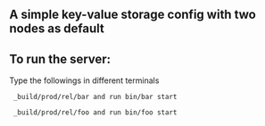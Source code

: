 ## A simple key-value storage config with two nodes as default

## To run the server:

Type the followings in different terminals
```
 _build/prod/rel/bar and run bin/bar start

```
```
 _build/prod/rel/foo and run bin/foo start 

```

